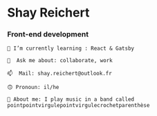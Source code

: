 # Shay Reichert
### Front-end development
```
🌱 I’m currently learning : React & Gatsby
```
```
💬  Ask me about: collaborate, work
```
```
📫  Mail: shay.reichert@outlook.fr
```
```
🙃 Pronoun: il/he
```
```
🎵 About me: I play music in a band called pointpointvirgulepointvirgulecrochetparenthèse
```

